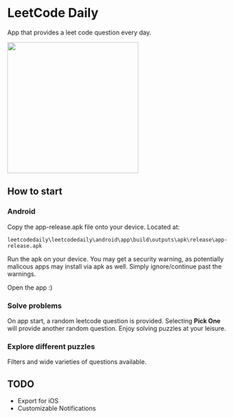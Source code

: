 # LeetCode Daily
App that provides a leet code question every day.

<img src="demo.gif?raw=true" width="298px">

## How to start
### Android
Copy the app-release.apk file onto your device. Located at:
```
leetcodedaily\leetcodedaily\android\app\build\outputs\apk\release\app-release.apk
```
Run the apk on your device. You may get a security warning, as potentially malicous apps may install via apk as well. Simply ignore/continue past the warnings.

Open the app :)


### Solve problems
On app start, a random leetcode question is provided. Selecting **Pick One** will provide another random question. Enjoy solving puzzles at your leisure.

### Explore different puzzles
Filters and wide varieties of questions available.

## TODO
- Export for iOS
- Customizable Notifications
